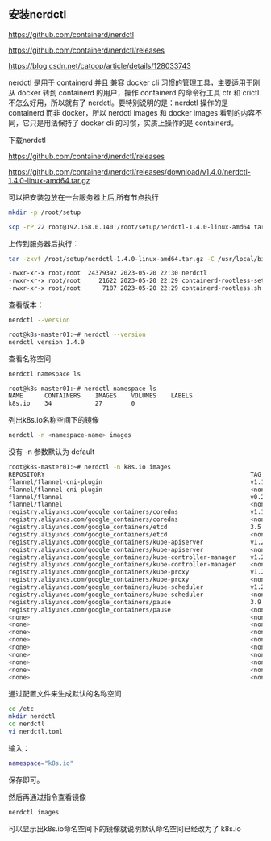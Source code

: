 ## 安装nerdctl

https://github.com/containerd/nerdctl

https://github.com/containerd/nerdctl/releases

https://blog.csdn.net/catoop/article/details/128033743

nerdctl 是用于 containerd 并且 兼容 docker cli 习惯的管理工具，主要适用于刚从 docker 转到 containerd 的用户，操作 containerd 的命令行工具 ctr 和 crictl 不怎么好用，所以就有了 nerdctl。要特别说明的是：nerdctl 操作的是 containerd 而非 docker，所以 nerdctl images 和 docker images 看到的内容不同，它只是用法保持了 docker cli 的习惯，实质上操作的是 containerd。

下载nerdctl

https://github.com/containerd/nerdctl/releases

https://github.com/containerd/nerdctl/releases/download/v1.4.0/nerdctl-1.4.0-linux-amd64.tar.gz



可以把安装包放在一台服务器上后,所有节点执行

```bash
mkdir -p /root/setup
```

```bash
scp -rP 22 root@192.168.0.140:/root/setup/nerdctl-1.4.0-linux-amd64.tar.gz /root/setup/nerdctl-1.4.0-linux-amd64.tar.gz
```

上传到服务器后执行：

```bash
tar -zxvf /root/setup/nerdctl-1.4.0-linux-amd64.tar.gz -C /usr/local/bin
```

```bash
-rwxr-xr-x root/root  24379392 2023-05-20 22:30 nerdctl
-rwxr-xr-x root/root     21622 2023-05-20 22:29 containerd-rootless-setuptool.sh
-rwxr-xr-x root/root      7187 2023-05-20 22:29 containerd-rootless.sh
```

查看版本：

```bash
nerdctl --version
```

```bash
root@k8s-master01:~# nerdctl --version
nerdctl version 1.4.0
```



查看名称空间

```bash
nerdctl namespace ls
```

```bash
root@k8s-master01:~# nerdctl namespace ls
NAME      CONTAINERS    IMAGES    VOLUMES    LABELS
k8s.io    34            27        0
```



列出k8s.io名称空间下的镜像

```bash
nerdctl -n <namespace-name> images
```

没有  -n 参数默认为 default

```bash
root@k8s-master01:~# nerdctl -n k8s.io images
REPOSITORY                                                         TAG        IMAGE ID        CREATED         PLATFORM       SIZE         BLOB SIZE
flannel/flannel-cni-plugin                                         v1.1.2     bf4b62b13166    22 hours ago    linux/amd64    8.2 MiB      3.7 MiB
flannel/flannel-cni-plugin                                         <none>     bf4b62b13166    22 hours ago    linux/amd64    8.2 MiB      3.7 MiB
flannel/flannel                                                    v0.22.0    5f83f1243057    22 hours ago    linux/amd64    69.7 MiB     25.6 MiB
flannel/flannel                                                    <none>     5f83f1243057    22 hours ago    linux/amd64    69.7 MiB     25.6 MiB
registry.aliyuncs.com/google_containers/coredns                    v1.10.1    a0ead06651cf    22 hours ago    linux/amd64    51.1 MiB     15.4 MiB
registry.aliyuncs.com/google_containers/coredns                    <none>     a0ead06651cf    22 hours ago    linux/amd64    51.1 MiB     15.4 MiB
registry.aliyuncs.com/google_containers/etcd                       3.5.7-0    51eae8381dcb    22 hours ago    linux/amd64    285.8 MiB    96.9 MiB
registry.aliyuncs.com/google_containers/etcd                       <none>     51eae8381dcb    22 hours ago    linux/amd64    285.8 MiB    96.9 MiB
registry.aliyuncs.com/google_containers/kube-apiserver             v1.27.3    fd03335dd2e7    22 hours ago    linux/amd64    118.9 MiB    31.8 MiB
registry.aliyuncs.com/google_containers/kube-apiserver             <none>     fd03335dd2e7    22 hours ago    linux/amd64    118.9 MiB    31.8 MiB
registry.aliyuncs.com/google_containers/kube-controller-manager    v1.27.3    1ad8df2b525e    22 hours ago    linux/amd64    111.1 MiB    29.5 MiB
registry.aliyuncs.com/google_containers/kube-controller-manager    <none>     1ad8df2b525e    22 hours ago    linux/amd64    111.1 MiB    29.5 MiB
registry.aliyuncs.com/google_containers/kube-proxy                 v1.27.3    fb2bd59aae95    22 hours ago    linux/amd64    72.1 MiB     22.8 MiB
registry.aliyuncs.com/google_containers/kube-proxy                 <none>     fb2bd59aae95    22 hours ago    linux/amd64    72.1 MiB     22.8 MiB
registry.aliyuncs.com/google_containers/kube-scheduler             v1.27.3    77b8db7564e3    22 hours ago    linux/amd64    59.5 MiB     17.4 MiB
registry.aliyuncs.com/google_containers/kube-scheduler             <none>     77b8db7564e3    22 hours ago    linux/amd64    59.5 MiB     17.4 MiB
registry.aliyuncs.com/google_containers/pause                      3.9        7031c1b28338    22 hours ago    linux/amd64    732.0 KiB    314.0 KiB
registry.aliyuncs.com/google_containers/pause                      <none>     7031c1b28338    22 hours ago    linux/amd64    732.0 KiB    314.0 KiB
<none>                                                             <none>     fd03335dd2e7    22 hours ago    linux/amd64    118.9 MiB    31.8 MiB
<none>                                                             <none>     5f83f1243057    22 hours ago    linux/amd64    69.7 MiB     25.6 MiB
<none>                                                             <none>     77b8db7564e3    22 hours ago    linux/amd64    59.5 MiB     17.4 MiB
<none>                                                             <none>     fb2bd59aae95    22 hours ago    linux/amd64    72.1 MiB     22.8 MiB
<none>                                                             <none>     bf4b62b13166    22 hours ago    linux/amd64    8.2 MiB      3.7 MiB
<none>                                                             <none>     1ad8df2b525e    22 hours ago    linux/amd64    111.1 MiB    29.5 MiB
<none>                                                             <none>     51eae8381dcb    22 hours ago    linux/amd64    285.8 MiB    96.9 MiB
<none>                                                             <none>     7031c1b28338    22 hours ago    linux/amd64    732.0 KiB    314.0 KiB
<none>                                                             <none>     a0ead06651cf    22 hours ago    linux/amd64    51.1 MiB     15.4 MiB
```



通过配置文件来生成默认的名称空间

```bash
cd /etc
mkdir nerdctl
cd nerdctl
vi nerdctl.toml
```

输入：

```bash
namespace="k8s.io"
```

保存即可。



然后再通过指令查看镜像

```bash
nerdctl images
```

可以显示出k8s.io命名空间下的镜像就说明默认命名空间已经改为了 k8s.io
